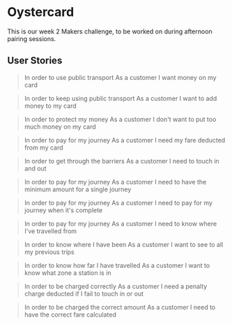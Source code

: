 # Oystercard

This is our week 2 Makers challenge, to be worked on during afternoon pairing sessions.

## User Stories

>In order to use public transport
>As a customer
>I want money on my card

>In order to keep using public transport
>As a customer
>I want to add money to my card

>In order to protect my money
>As a customer
>I don't want to put too much money on my card

>In order to pay for my journey
>As a customer
>I need my fare deducted from my card

>In order to get through the barriers
>As a customer
>I need to touch in and out

>In order to pay for my journey
>As a customer
>I need to have the minimum amount for a single journey

>In order to pay for my journey
>As a customer
>I need to pay for my journey when it's complete

>In order to pay for my journey
>As a customer
>I need to know where I've travelled from

>In order to know where I have been
>As a customer
>I want to see to all my previous trips

>In order to know how far I have travelled
>As a customer
>I want to know what zone a station is in

>In order to be charged correctly
>As a customer
>I need a penalty charge deducted if I fail to touch in or out

>In order to be charged the correct amount
>As a customer
>I need to have the correct fare calculated

